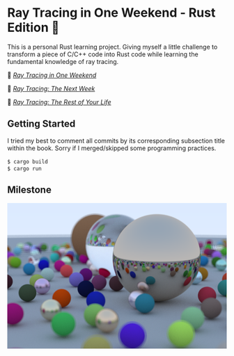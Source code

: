 # Ray Tracing in One Weekend - Rust Edition :crab:
This is a personal Rust learning project. Giving myself a little challenge to transform a piece of C/C++ code into Rust code while learning the fundamental knowledge of ray tracing. 

:green_book: [_Ray Tracing in One Weekend_](https://raytracing.github.io/books/RayTracingInOneWeekend.html)

:ledger: [_Ray Tracing: The Next Week_](https://raytracing.github.io/books/RayTracingTheNextWeek.html)

:closed_book: [_Ray Tracing: The Rest of Your Life_](https://raytracing.github.io/books/RayTracingTheRestOfYourLife.html)

## Getting Started
I tried my best to comment all commits by its corresponding subsection title within the book. Sorry if I merged/skipped some programming practices. 
```shell
$ cargo build
$ cargo run
```

## Milestone
![](res/rt1.png)
